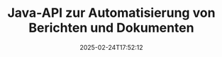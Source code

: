 ---
############################# Static ############################
layout: "landing"
date: 2025-02-24T17:52:12
draft: false

lang: de
product: "Assembly"
product_tag: "assembly"
platform: "Java"
platform_tag: "java"

############################# Drop-down ############################
supported_platforms:
  items:
    # supported_platforms loop
    - title: ".NET"
      tag: "net"
    # supported_platforms loop
    - title: "Java"
      tag: "java"
    # supported_platforms loop
    - title: "Node.js"
      tag: "nodejs-java"

############################# Head ############################
head_title: "Java-Bibliothek zur Dokumentenerstellung, Automatisierung und Berichterstellung"
head_description: "Java-Bibliothek zur Automatisierung der Dokumentenerstellung und Generierung von Berichten. Erstellen Sie PDF-, Word-, Excel-, PPTX-, HTML- und E-Mail-Dokumente mit benutzerdefinierten Vorlagen."

############################# Header ############################
title: "Java-API zur Automatisierung von Berichten und Dokumenten"
description: "Vereinfachen Sie die Berichterstellung in Java, indem Sie Daten mit Vorlagen zusammenführen."
words:
  for: "für"

actions:
  main: "Testversion über Maven erhalten"
  main_link: "https://releases.groupdocs.com/java/repo/com/groupdocs/groupdocs-assembly/"
  alt: "Lizenzierung"
  alt_link: "https://purchase.groupdocs.com/pricing/assembly/java/"
  title: "Bereit, loszulegen?"
  description: "Testen Sie die Funktionen von GroupDocs.Assembly kostenlos oder fordern Sie eine Lizenz an."

release:
  title: "Version {0} veröffentlicht"
  notes: "Sehen Sie, was neu ist"
  downloads: "Downloads"
  link: "https://releases.groupdocs.com/assembly/java/"

code:
  title: "Erzeugen eines Diagramms in DOCX mit Java"
  more: "Weitere Beispiele"
  more_link: "https://github.com/groupdocs-assembly/GroupDocs.Assembly-for-Java/"
  install_title : "Maven XML"
  install: |
    <dependency>
      <groupId>com.groupdocs</groupId>
      <artifactId>groupdocs-assembly</artifactId>
      <version>{0}</version>
    </dependency>
  content: |
    ```java {style=abap}
    // Pfad zur Hauptvorlage
    String template = "chart_template.docx";

    // Produktivitätsdaten der Manager aus der Quelle abrufen
    DocumentTable data_table = 
        new DocumentTable("Managers.json", 1);

    // Erstellen Sie eine Instanz von DataSourceInfo mit den Daten
    DataSourceInfo data 
        = new DataSourceInfo(data_table, "managers");

    // Die Diagrammfaben mit einem anderen DataSourceInfo festlegen
    DataSourceInfo design = 
        new DataSourceInfo("red", "color");

    // Die Vorlage mit Daten füllen und in die Ausgabe speichern
    DocumentAssembler asm = new DocumentAssembler();
    asm.assembleDocument(template, "result.docx", data, design);
    ```

############################# Overview ############################
overview:
  enable: true
  title: "GroupDocs.Assembly Übersicht"
  description: "Eine Java-Bibliothek, die für die automatisierte Dokumentenerstellung und nahtlose Datenintegration entwickelt wurde."
  features:
    # feature loop
    - title: "Fügen Sie Geschäftsdaten mit Java in Vorlagen ein"
      content: "Erstellen Sie mühelos professionelle Berichte, indem Sie Daten aus JSON, XML oder anderen Quellen in vordefinierte Vorlagen mithilfe von GroupDocs.Assembly for Java einfügen."

    # feature loop
    - title: "Arbeiten Sie mit eingebetteten Objekten"
      content: "Füllen Sie automatisch Elemente wie Tabellen, Diagramme und Diagramme in Dokumenten mit Daten aus externen Quellen aus."

    # feature loop
    - title: "Erweiterte Anpassung"
      content: "GroupDocs.Assembly for Java bietet flexible Funktionen wie die Erzeugung von Barcodes, das Abrufen von Online-Daten über URLs und das Exportieren von Ausgaben in verschiedenen Formaten."

############################# Platforms ############################
platforms:
  enable: true
  title: "Plattformunabhängigkeit"
  description: "GroupDocs.Assembly for Java funktioniert nahtlos mit gängigen Betriebssystemen, Entwicklungsframeworks und Paketmanagern."
  items:
    # platform loop
    - title: "Amazon"
      image: "amazon"
    # platform loop
    - title: "Docker"
      image: "docker"
    # platform loop
    - title: "Azure"
      image: "azure"
    # platform loop
    - title: "Eclipse"
      image: "eclipse"
    # platform loop
    - title: "IntelliJ"
      image: "intellij"
    # platform loop
    - title: "Windows"
      image: "windows"
    # platform loop
    - title: "Linux"
      image: "linux"
    # platform loop
    - title: "Maven"
      image: "maven"

############################# File formats ############################
formats:
  enable: true
  title: "Unterstützte Dateiformate"
  description: |
    GroupDocs.Assembly for Java unterstützt eine Vielzahl von [Dokumentformaten](https://docs.groupdocs.com/assembly/java/supported-document-formats/).
  groups:
    # group loop
    - color: "green"
      content: |
        ### Microsoft Office Formate
        * **Word:**  DOCX, DOC, DOCM, DOT, DOTX, DOTM, RTF, WordprocessingML
        * **Excel:** XLSX, XLS, XLSM, XLSB, XLTM, XLT, XLTM, XLTX, SpreadsheetML
        * **PowerPoint:** PPT, PPTX, PPTM, PPS, PPSX, PPSM, POTM, POTX
    # group loop
    - color: "blue"
      content: |
        ### Bilder & Andere Formate
        * **Portabel:** PDF
        * **Bilder:** SVG, TIFF
        * **Andere Office-Formate:** ODT, OTT, OTS, ODS, ODP, OTP
      # group loop
    - color: "red"
      content: |
        ### Andere Formate
        * **Web:** HTML, MHTML
        * **E-Mails:** EML, MSG, EMLX
        * **Andere:** EPUB, MD

############################# Features ############################
features:
  enable: true
  title: "Hauptfähigkeiten von GroupDocs.Assembly"
  description: "Erstellen Sie professionelle Dokumente und Berichte mit fortschrittlicher Datenverarbeitung."

  items:
    # feature loop
    - icon: "preview"
      title: "Visuelle Datenobjekte"
      content: "Fügen Sie Elemente wie Diagramme, Tabellen, Bilder und Listen direkt in Ihre Dokumente ein und formatieren Sie diese."

    # feature loop
    - icon: "manipulate"
      title: "Datenumwandlung"
      content: "Verwenden Sie Formeln, Sortierung und andere Werkzeuge, um Ihre Daten effektiv zu organisieren und darzustellen."

    # feature loop
    - icon: "two_pages"
      title: "Unterstützung für mehrere Formate"
      content: "Arbeiten Sie mühelos mit gängigen Dateitypen für Vorlagen und Ausgabedateien."

    # feature loop
    - icon: "document_settings"
      title: "Erweiterte Formatierung von Vorlagen"
      content: "Passen Sie Vorlagen mit numerischen, alphabetischen und anderen erweiterten Formatierungsoptionen an."

    # feature loop
    - icon: "text"
      title: "Dynamische Barcode-Generierung"
      content: "Erstellen und fügen Sie schnell Barcode-Bilder nach Bedarf in Dokumente ein."

    # feature loop
    - icon: "add"
      title: "Flexible Textformatierung"
      content: "Wenden Sie Texttransformationen wie Großbuchstaben, Kleinbuchstaben, Titelcase oder andere Stile in Vorlagen an."

    # feature loop
    - icon: "manipulate"
      title: "Importieren Sie externe Inhalte"
      content: "Binden Sie Inhalte aus externen Dateien dynamisch in die Erstellung von Dokumenten ein."

    # feature loop
    - icon: "convert"
      title: "Exportieren in mehreren Formaten"
      content: "Speichern Sie endgültige Dokumente in verschiedenen Dateiformaten mit angegebenen Erweiterungen oder Konfigurationen."

    # feature loop
    - icon: "update"
      title: "Dynamisches Medien-Embedding"
      content: "Fügen Sie Bilder oder andere Inhalte mit Base64-codierten Daten während der Erstellung von Dokumenten ein."

############################# Code samples ############################
code_samples:
  enable: true
  title: "Codebeispiele"
  description: "Entdecken Sie Beispielcodes für häufige Aufgaben mit GroupDocs.Assembly."
  items:
    # code sample loop
    - title: "Erstellen Sie eine Aufzählungsliste in Word"
      content: |
        Erfahren Sie, wie Sie [Aufzählungslisten](https://docs.groupdocs.com/assembly/java/bulleted-list-in-word-processing-document/) zu Word-Dokumenten für eine organisierte Datenpräsentation hinzufügen. Dieses Beispiel zeigt, wie Sie mit GroupDocs.Assembly eine Liste in Word generieren.
        {{< landing/code title="Erstellen Sie eine Aufzählungsliste in Word">}}
        ```java {style=abap}
        // Fügen Sie diese Vorlage auf einer Dokumentseite ein:
        // Leistungsindikatoren der Manager
        // . <<foreach [in products]>><<[ProductName]>>
        // <</foreach>>

        // Geben Sie den Vorlagenpfad an
        String template = "Bulleted List Template.docx";

        // Legen Sie den Ausgabedateipfad fest
        String result = "Result Report.docx"

        // Rufen Sie die Daten der Manager aus einer JSON-Quelle ab
        JsonDataSource dataSource = new JsonDataSource("Report data.json");
        DataSourceInfo data = new DataSourceInfo(dataSource, "managers")

        // Generieren Sie den Bericht mit den ausgefüllten Daten
        DocumentAssembler assembler = new DocumentAssembler();
        assembler.assembleDocument(template, result, data);
        ```
        {{< /landing/code >}}
    # code sample loop
    - title: "Erstellen Sie Tortendiagramme in PPTX"
      content: |
        Verwenden Sie Vorlagen und XML, um [Tortendiagramme](https://docs.groupdocs.com/assembly/java/pie-chart-in-presentation-document/) in Ihre Präsentationen einzufügen. Machen Sie Ihre Berichte ansprechender, indem Sie Tortendiagramme zur Visualisierung von Daten einfügen.
        {{< landing/code title="Erstellen Sie Tortendiagramme in PPTX">}}
        ```java {style=abap}   
        // Fügen Sie das Titel-Template für das Diagramm zur Präsentation hinzu:
        // Umsatz der Kunden <<foreach [in customers]>> 
        // <<x [CustomerName]>>

        // Fügen Sie auch das Daten-Template für das Diagramm hinzu:
        // Total Order Price<<foreach [in customers]>> 
        // <<x [CustomerName]>>

        // Geben Sie den Pfad zur Diagrammvorlage an
        String template = "Pie Chart Template.pptx";

        // Legen Sie den Ausgabedateipfad fest
        String result = "Result Report.pptx"

        // Rufen Sie die Kundendaten aus einer XML-Quelle ab
        JsonDataSource dataSource = new JsonDataSource("Chart data.xml");
        DataSourceInfo data = new DataSourceInfo(dataSource, "customers")

        // Generieren Sie das Diagramm und speichern Sie das Ergebnis
        DocumentAssembler assembler = new DocumentAssembler();
        assembler.assembleDocument(template, result, data);
        ```
        {{< /landing/code >}}

---